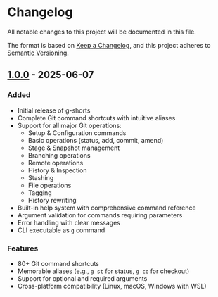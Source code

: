 # Changelog

All notable changes to this project will be documented in this file.

The format is based on [Keep a Changelog](https://keepachangelog.com/en/1.0.0/),
and this project adheres to [Semantic Versioning](https://semver.org/spec/v2.0.0.html).

## [1.0.0] - 2025-06-07

### Added
- Initial release of g-shorts
- Complete Git command shortcuts with intuitive aliases
- Support for all major Git operations:
  - Setup & Configuration commands
  - Basic operations (status, add, commit, amend)
  - Stage & Snapshot management
  - Branching operations
  - Remote operations
  - History & Inspection
  - Stashing
  - File operations
  - Tagging
  - History rewriting
- Built-in help system with comprehensive command reference
- Argument validation for commands requiring parameters
- Error handling with clear messages
- CLI executable as `g` command

### Features
- 80+ Git command shortcuts
- Memorable aliases (e.g., `g st` for status, `g co` for checkout)
- Support for optional and required arguments
- Cross-platform compatibility (Linux, macOS, Windows with WSL)

[1.0.0]: https://github.com/username/g-shorts/releases/tag/v1.0.0